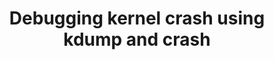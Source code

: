 ---
categories:
- bkk19
description: With special focus on new changes for arm64.<br><br>Debugging crashes
  while booting vanilla linux kernel can be challenging especially if your enabling
  it on a new hardware platform (like some of the new arm64 chips). kdump provides
  one such mechanism which allows crash dump notes to be saved and dumped via various
  interfaces (e.g. local disk, nfs share, etc). Such crash dump allows a later investigation
  of the issue by sharing the crash dump with the Linux distro provider or discussed
  upstream (with a Linux kernel expert). Usually a crash dump is a complete memory
  image of the system at the time of the crash and also contains details like dmesg
  and register values available on the system when the kernel crash.<br><br>In addition
  we need user-space tools which can help analyze such crash dumps. crash is one such
  user-space utility which provides mechanisms to obtain useful information from the
  crash dumps, which can be used to determine the root-cause of the kernel crash/panic.<br><br>In
  addition with most new arm64 platforms now supporting KASLR (Kernel address space
  layout randomization) feature, there are significant new changes happening in the
  user-space tools like kdump and crash to enable debugging crash dumps of KASLR enabled
  kernels where we need to take into account that the critical kernel addresses (such
  as kernel load address) will get randomized (due to KASLR).<br><br>This session
  will also talk about the new KEXEC_FILE_LOAD support which is available since kernel
  v5.0-rc1.
image:
  featured: 'true'
  path: /assets/images/featured-images/bkk19/BKK19-106.png
session_attendee_num: '13'
session_id: BKK19-106
session_room: Session Room 1 (Lotus 1-2)
session_slot:
  end_time: '2019-04-01 14:55:00'
  start_time: '2019-04-01 14:30:00'
session_speakers:
- speaker_bio: I work with Red Hat and am I a part of the RH kernel team. I have been
    hacking on bootloaders and kernel used on arm architecture since past 13 years.
    I contribute to Linux, EFI/u-boot bootloader code base and also to user-space
    utilities like kexec-tools and crash-utility. Bringing up a Silicon (i.e. running
    the first SW on it) after hardware tapeout is my passion and I have interest in
    pre-silicon emulator and simulator design methodologies as well.
  speaker_company: ''
  speaker_image: /assets/images/speakers/bkk19/bhupesh-sharma
  speaker_location: ''
  speaker_name: Bhupesh Sharma
  speaker_position: I work with Red Hat in the RH kernel team.
  speaker_username: bhupeshsharma
session_track: Tools
tag: session
tags:
- Tools
- Linux Kernel
title: Debugging kernel crash using kdump and crash
---